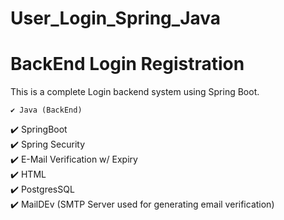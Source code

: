 # User_Login_Spring_Java
 # BackEnd Login Registration
 
 This is a complete Login backend system using Spring Boot.
 
	✔️ Java (BackEnd)
  ✔️ SpringBoot \
  ✔️ Spring Security \
  ✔️ E-Mail Verification w/ Expiry \
  ✔️ HTML \
  ✔️ PostgresSQL \
  ✔️ MailDEv (SMTP Server used for generating email verification)
  
  
  
  
  
 
 
